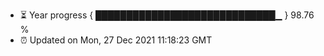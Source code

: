 - ⏳ Year progress { █████████████████████████████▁ } 98.76 %
- ⏰ Updated on Mon, 27 Dec 2021 11:18:23 GMT

